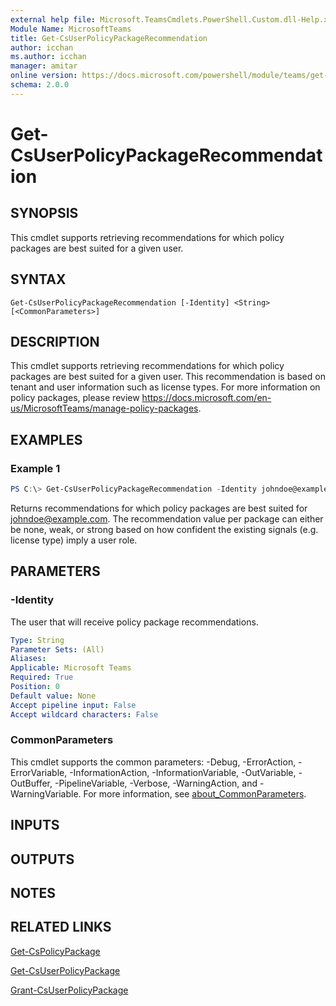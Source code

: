 ```yaml
---
external help file: Microsoft.TeamsCmdlets.PowerShell.Custom.dll-Help.xml
Module Name: MicrosoftTeams
title: Get-CsUserPolicyPackageRecommendation
author: icchan
ms.author: icchan
manager: amitar
online version: https://docs.microsoft.com/powershell/module/teams/get-csuserpolicypackagerecommendation
schema: 2.0.0
---
```


# Get-CsUserPolicyPackageRecommendation

## SYNOPSIS

This cmdlet supports retrieving recommendations for which policy packages are best suited for a given user.

## SYNTAX

```
Get-CsUserPolicyPackageRecommendation [-Identity] <String> [<CommonParameters>]
```

## DESCRIPTION

This cmdlet supports retrieving recommendations for which policy packages are best suited for a given user. This recommendation is based on tenant and user information such as license types.
For more information on policy packages, please review https://docs.microsoft.com/en-us/MicrosoftTeams/manage-policy-packages.

## EXAMPLES

### Example 1
```powershell
PS C:\> Get-CsUserPolicyPackageRecommendation -Identity johndoe@example.com
```

Returns recommendations for which policy packages are best suited for johndoe@example.com. The recommendation value per package can either be none, weak, or strong based on how confident the existing signals (e.g. license type) imply a user role.

## PARAMETERS

### -Identity

The user that will receive policy package recommendations.

```yaml
Type: String
Parameter Sets: (All)
Aliases:
Applicable: Microsoft Teams
Required: True
Position: 0
Default value: None
Accept pipeline input: False
Accept wildcard characters: False
```

### CommonParameters
This cmdlet supports the common parameters: -Debug, -ErrorAction, -ErrorVariable, -InformationAction, -InformationVariable, -OutVariable, -OutBuffer, -PipelineVariable, -Verbose, -WarningAction, and -WarningVariable. For more information, see [about_CommonParameters](https://go.microsoft.com/fwlink/?LinkID=113216).

## INPUTS

## OUTPUTS

## NOTES

## RELATED LINKS

[Get-CsPolicyPackage](Get-CsPolicyPackage.md)

[Get-CsUserPolicyPackage](Get-CsUserPolicyPackage.md)

[Grant-CsUserPolicyPackage](Grant-CsUserPolicyPackage.md)
